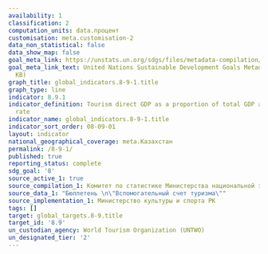 ```yaml
---
availability: 1
classification: 2
computation_units: data.процент
customisation: meta.customisation-2
data_non_statistical: false
data_show_map: false
goal_meta_link: https://unstats.un.org/sdgs/files/metadata-compilation/Metadata-Goal-8.pdf
goal_meta_link_text: United Nations Sustainable Development Goals Metadata (PDF 526
  KB)
graph_title: global_indicators.8-9-1.title
graph_type: line
indicator: 8.9.1
indicator_definition: Tourism direct GDP as a proportion of total GDP and in growth
  rate
indicator_name: global_indicators.8-9-1.title
indicator_sort_order: 08-09-01
layout: indicator
national_geographical_coverage: meta.Казахстан
permalink: /8-9-1/
published: true
reporting_status: complete
sdg_goal: '8'
source_active_1: true
source_compilation_1: Комитет по статистике Министерства национальной экономики РК
source_data_1: "Бюллетень \n\"Вспомогательный счет туризма\""
source_implementation_1: Министерство культуры и спорта РК
tags: []
target: global_targets.8-9.title
target_id: '8.9'
un_custodian_agency: World Tourism Organization (UNTWO)
un_designated_tier: '2'
---
```

